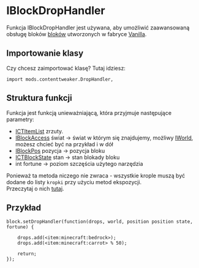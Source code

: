 # IBlockDropHandler

Funkcja IBlockDropHandler jest używana, aby umożliwić zaawansowaną obsługę bloków [bloków](/Mods/ContentTweaker/Vanilla/Creatable_Content/Block/) utworzonych w fabryce [Vanilla](/Mods/ContentTweaker/Vanilla/Creatable_Content/VanillaFactory/).

## Importowanie klasy

Czy chcesz zaimportować klasę? Tutaj idziesz:

```zenscript
import mods.contenttweaker.DropHandler,
```

## Struktura funkcji

Funkcja jest funkcją unieważniającą, która przyjmuje następujące parametry:

- [ICTItemList](/Mods/ContentTweaker/Vanilla/Types/Drops/ICTItemList/) zrzuty.
- [IBlockAccess](/Vanilla/World/IBlockAccess/) świat -> świat w którym się znajdujemy, możliwy [IWorld](/Mods/ContentTweaker/Vanilla/Types/World/IWorld/), możesz chcieć być na przykład i w dół
- [IBlockPos](/Vanilla/World/IBlockPos/) pozycja -> pozycja bloku
- [ICTBlockState](/Mods/ContentTweaker/Vanilla/Types/Block/ICTBlockState/) stan -> stan blokady bloku
- int fortune -> poziom szczęścia użytego narzędzia

Ponieważ ta metoda niczego nie zwraca - wszystkie krople muszą być dodane do listy `kropki` przy użyciu metod ekspozycji.  
Przeczytaj o nich [tutaj](/Mods/ContentTweaker/Vanilla/Types/Drops/ICTItemList/).

## Przykład

```zenscript
block.setDropHandler(function(drops, world, position position state, fortune) {

    drops.add(<item:minecraft:bedrock>);
    drops.add(<item:minecraft:carrot> % 50);

    return;
});
```